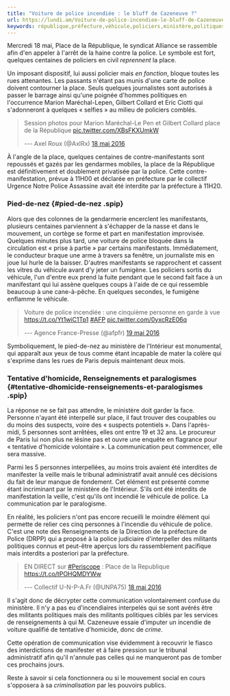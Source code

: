 ```yaml
---
title: "Voiture de police incendiée : le bluff de Cazeneuve ?"
url: https://lundi.am/Voiture-de-police-incendiee-le-bluff-de-Cazeneuve
keywords: république,préfecture,véhicule,policiers,ministère,politiques,communication,voiture,bluff,place,cazeneuve,mai,renseignements,incendiée
---
```

Mercredi 18 mai, Place de la République, le syndicat Alliance se rassemble afin d'en appeler à l'arrêt de la haine contre la police. Le symbole est fort, quelques centaines de policiers en civil *reprennent* la place.

Un imposant dispositif, lui aussi policier mais *en fonction*, bloque toutes les rues attenantes. Les passants n'étant pas munis d'une carte de police doivent contourner la place. Seuls quelques journalistes sont autorisés à passer le barrage ainsi qu'une poignée d'hommes politiques en l'occurrence Marion Maréchal-Lepen, Gilbert Collard et Eric Ciotti qui s'adonneront à quelques « selfies » au milieu de policiers comblés.

> Session photos pour Marion Maréchal-Le Pen et Gilbert Collard place de la République [pic.twitter.com/XBsFKXUmkW](https://t.co/XBsFKXUmkW)
>
> --- Axel Roux (\@AxlRx) [18 mai 2016](https://twitter.com/AxlRx/status/732888476782370817)

À l'angle de la place, quelques centaines de contre-manifestants sont repoussés et gazés par les gendarmes mobiles, la place de la République est définitivement et doublement privatisée par la police. Cette contre-manifestation, prévue à 11H00 et déclarée en préfecture par le collectif Urgence Notre Police Assassine avait été interdite par la préfecture à 11H20.

### Pied-de-nez {#pied-de-nez .spip}

Alors que des colonnes de la gendarmerie encerclent les manifestants, plusieurs centaines parviennent à s'échapper de la nasse et dans le mouvement, un cortège se forme et part en manifestation improvisée. Quelques minutes plus tard, une voiture de police bloquée dans la circulation est « prise à partie » par certains manifestants. Immédiatement, le conducteur braque une arme à travers sa fenêtre, un journaliste mis en joue lui hurle de la baisser. D'autres manifestants se rapprochent et cassent les vitres du véhicule avant d'y jeter un fumigène. Les policiers sortis du véhicule, l'un d'entre eux prend la fuite pendant que le second fait face à un manifestant qui lui assène quelques coups à l'aide de ce qui ressemble beaucoup à une cane-à-pêche. En quelques secondes, le fumigène enflamme le véhicule.

> Voiture de police incendiée : une cinquième personne en garde à vue <https://t.co/Yt1wiC1Tp1> [\#AFP](https://twitter.com/hashtag/AFP?src=hash) [pic.twitter.com/0yxcRzE06q](https://t.co/0yxcRzE06q)
>
> --- Agence France-Presse (\@afpfr) [19 mai 2016](https://twitter.com/afpfr/status/733208346887589888)

Symboliquement, le pied-de-nez au ministère de l'Intérieur est monumental, qui apparaît aux yeux de tous comme étant incapable de mater la colère qui s'exprime dans les rues de Paris depuis maintenant deux mois.

### Tentative d'homicide, Renseignements et paralogismes {#tentative-dhomicide-renseignements-et-paralogismes .spip}

La réponse ne se fait pas attendre, le ministère doit garder la face. Personne n'ayant été interpellé sur place, il faut trouver des coupables ou du moins des suspects, voire des « suspects potentiels ». Dans l'après-midi, 5 personnes sont arrêtées, elles ont entre 19 et 32 ans. Le procureur de Paris lui non plus ne lésine pas et ouvre une enquête en flagrance pour « tentative d'homicide volontaire ». La communication peut commencer, elle sera massive.

Parmi les 5 personnes interpellées, au moins trois avaient été interdites de manifester la veille mais le tribunal administratif avait annulé ces décisions du fait de leur manque de fondement. Cet élément est présenté comme étant incriminant par le ministère de l'Intérieur. S'ils ont été interdits de manifestation la veille, c'est qu'ils ont incendié le véhicule de police. La communication par le paralogisme.

En réalité, les policiers n'ont pas encore recueilli le moindre élément qui permette de relier ces cinq personnes à l'incendie du véhicule de police. C'est une note des Renseignements de la Direction de la préfecture de Police (DRPP) qui a proposé à la police judiciaire d'interpeller des militants politiques connus et peut-être aperçus lors du rassemblement pacifique mais interdits a posteriori par la préfecture.

> EN DIRECT sur [\#Periscope](https://twitter.com/hashtag/Periscope?src=hash) : Place de la Republique <https://t.co/tPOHQMDYWw>
>
> --- Collectif U-N-P-A.Fr (\@UNPA75) [18 mai 2016](https://twitter.com/UNPA75/status/732898102911356933)

Il s'agit donc de décrypter cette communication volontairement confuse du ministère. Il n'y a pas eu d'incendiaires interpelés qui se sont avérés être des militants politiques mais des militants politiques ciblés par les services de renseignements à qui M. Cazeneuve essaie d'imputer un incendie de voiture qualifié de tentative d'homicide, donc de *crime*.

Cette opération de communication vise évidemment à recouvrir le fiasco des interdictions de manifester et à faire pression sur le tribunal administratif afin qu'il n'annule pas celles qui ne manqueront pas de tomber ces prochains jours.

Reste à savoir si cela fonctionnera ou si le mouvement social en cours s'opposera à sa *criminalisation* par les pouvoirs publics.
